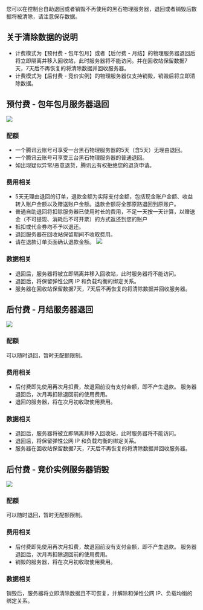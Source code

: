 您可以在控制台自助退回或者销毁不再使用的黑石物理服务器，退回或者销毁后数据将被清除，请注意保存数据。

## 关于清除数据的说明
- 计费模式为【预付费 - 包年包月】或者【后付费 - 月结】的物理服务器退回后将立即隔离并移入回收站，此时服务器将不能访问。并在回收站保留数据7天，7天后不再恢复的将清除数据并回收服务器。
- 计费模式为【后付费 - 竞价实例】的物理服务器仅支持销毁，销毁后将立即清除数据。


## 预付费 - 包年包月服务器退回
![](https://main.qcloudimg.com/raw/8491c131284fd74543fd88b654a9e7b4.png)

### 配额
- 一个腾讯云账号可享受一台黑石物理服务器的5天（含5天）无理由退回。
- 一个腾讯云账号可享受三台黑石物理服务器的普通退回。
- 如出现疑似异常/恶意退货，腾讯云有权拒绝您的退货申请。


### 费用相关
- 5天无理由退回的订单，退款金额为实际支付金额，包括现金账户金额、收益转入账户金额以及赠送账户金额。退款金额将全部原路退回到原账户。
- 普通自助退回将扣除服务器已使用时长的费用，不足一天按一天计算，以赠送金（不可提现、消耗后不可开票）的方式返还到您的账户
- 抵扣或代金券均不予以退还。
- 退回服务器在回收站保留期间不收取费用。
- 请在退款订单页面确认退款金额。
![](https://main.qcloudimg.com/raw/60c5d32922de81ccba8a2cbe8c97082d.png)

### 数据相关
- 退回后，服务器将被立即隔离并移入回收站，此时服务器将不能访问。
- 退回后，将保留弹性公网 IP 和负载均衡的绑定关系。
- 服务器在回收站保留数据7天，7天后不再恢复的将清除数据并回收服务器。


## 后付费 - 月结服务器退回
![](https://main.qcloudimg.com/raw/79bdd1eca5c1c4b46001b90aea1705b2.png)

### 配额
可以随时退回，暂时无配额限制。

### 费用相关
- 后付费即先使用再次月扣费，故退回前没有支付金额，即不产生退款。 服务器退回后，次月再扣除退回前的使用费用。
- 退回的服务器，将在次月初收取使用费用。

### 数据相关
- 退回后，服务器将被立即隔离并移入回收站，此时服务器将不能访问。
- 退回后，将保留弹性公网 IP 和负载均衡的绑定关系。
- 服务器在回收站保留数据7天，7天后不再恢复的将清除数据并回收服务器。


## 后付费 - 竞价实例服务器销毁
![](http://main.qcloudimg.com/raw/1e0585b029ed12a95af2f831d835b843.png)

### 配额
可以随时退回，暂时无配额限制。

### 费用相关
- 后付费即先使用再次月扣费，故退回前没有支付金额，即不产生退款。 服务器退回后，次月再扣除退回前的使用费用。
- 销毁的服务器，将在次月初收取使用费用。

### 数据相关
销毁后，服务器将立即清除数据且不可恢复，并解除和弹性公网 IP、负载均衡的绑定关系。


